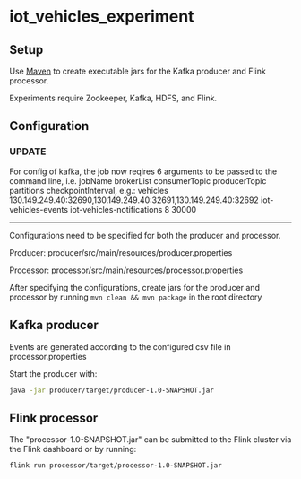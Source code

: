 # iot_vehicles_experiment

## Setup
Use [Maven](https://maven.apache.org) to create executable jars for the Kafka producer and Flink processor.

Experiments require Zookeeper, Kafka, HDFS, and Flink.

## Configuration

### UPDATE
For config of kafka, the job now reqires 6 arguments to be passed to the command line, i.e.
jobName brokerList consumerTopic producerTopic partitions checkpointInterval, e.g.: 
vehicles 130.149.249.40:32690,130.149.249.40:32691,130.149.249.40:32692 iot-vehicles-events iot-vehicles-notifications 8 30000

---

Configurations need to be specified for both the producer and processor.

Producer: producer/src/main/resources/producer.properties

Processor: processor/src/main/resources/processor.properties

After specifying the configurations, create jars for the producer and processor by running ``mvn clean && mvn package`` in the root directory

## Kafka producer

Events are generated according to the configured csv file in processor.properties

Start the producer with:

```bash
java -jar producer/target/producer-1.0-SNAPSHOT.jar
```

## Flink processor

The "processor-1.0-SNAPSHOT.jar" can be submitted to the Flink cluster via the Flink dashboard or by running:
```bash
flink run processor/target/processor-1.0-SNAPSHOT.jar
```
